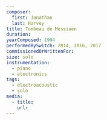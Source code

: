 ```yaml
---
composer:
  first: Jonathan
  last: Harvey
title: Tombeau de Messiaen
duration:
yearComposed: 1994
performedBySwitch: 2014, 2016, 2017
commissionedOrWrittenFor:
size: solo
instrumentation:
  - piano
  - electronics
tags:
  - electroacoustic
  - solo
media:
  - title:
    url:
---
```

